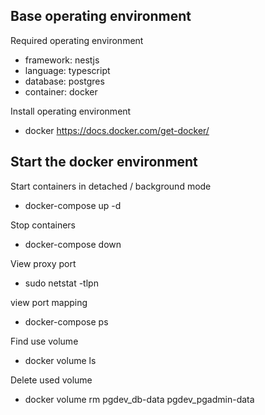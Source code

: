 ## Base operating environment

Required operating environment
- framework: nestjs
- language: typescript
- database: postgres
- container: docker

Install operating environment
- docker https://docs.docker.com/get-docker/


## Start the docker environment

Start containers in detached / background mode
- docker-compose up -d

Stop containers
- docker-compose down

View proxy port
- sudo netstat -tlpn

view port mapping
- docker-compose ps

Find use volume
- docker volume ls

Delete used volume
-  docker volume rm pgdev_db-data pgdev_pgadmin-data